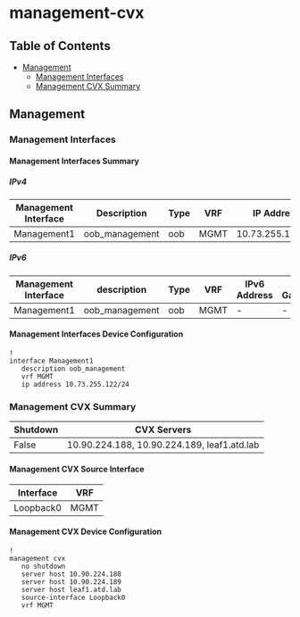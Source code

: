 # management-cvx

## Table of Contents

- [Management](#management)
  - [Management Interfaces](#management-interfaces)
  - [Management CVX Summary](#management-cvx-summary)

## Management

### Management Interfaces

#### Management Interfaces Summary

##### IPv4

| Management Interface | Description | Type | VRF | IP Address | Gateway |
| -------------------- | ----------- | ---- | --- | ---------- | ------- |
| Management1 | oob_management | oob | MGMT | 10.73.255.122/24 | 10.73.255.2 |

##### IPv6

| Management Interface | description | Type | VRF | IPv6 Address | IPv6 Gateway |
| -------------------- | ----------- | ---- | --- | ------------ | ------------ |
| Management1 | oob_management | oob | MGMT | - | - |

#### Management Interfaces Device Configuration

```eos
!
interface Management1
   description oob_management
   vrf MGMT
   ip address 10.73.255.122/24
```

### Management CVX Summary

| Shutdown | CVX Servers |
| -------- | ----------- |
| False | 10.90.224.188, 10.90.224.189, leaf1.atd.lab |

#### Management CVX Source Interface

| Interface | VRF |
| --------- | --- |
| Loopback0 | MGMT |

#### Management CVX Device Configuration

```eos
!
management cvx
   no shutdown
   server host 10.90.224.188
   server host 10.90.224.189
   server host leaf1.atd.lab
   source-interface Loopback0
   vrf MGMT
```
